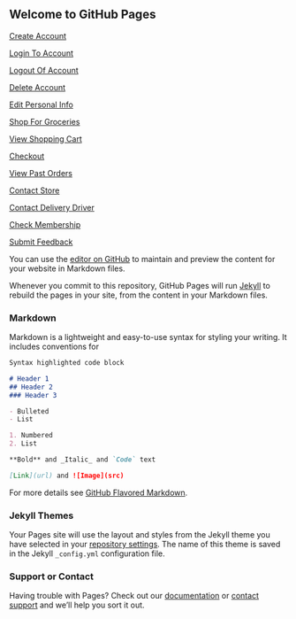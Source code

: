 ## Welcome to GitHub Pages

[Create Account](Create-Account.html)

[Login To Account](Login-to-account.html)

[Logout Of Account](Logout-of-account.html)

[Delete Account](Delete-account.html)

[Edit Personal Info](Edit-personal-info.html)

[Shop For Groceries](Shop-for-groceries.html)

[View Shopping Cart](view-shopping-cart.html)

[Checkout](Checkout.html)

[View Past Orders](view-past-orders.html)

[Contact Store](contact-store.html)

[Contact Delivery Driver](contact-delivery-driver.html)

[Check Membership](check-membership.html)

[Submit Feedback](submit-feedback.html)

You can use the [editor on GitHub](https://github.com/IsaacSalaz/grocery/edit/gh-pages/index.md) to maintain and preview the content for your website in Markdown files.

Whenever you commit to this repository, GitHub Pages will run [Jekyll](https://jekyllrb.com/) to rebuild the pages in your site, from the content in your Markdown files.

### Markdown

Markdown is a lightweight and easy-to-use syntax for styling your writing. It includes conventions for

```markdown
Syntax highlighted code block

# Header 1
## Header 2
### Header 3

- Bulleted
- List

1. Numbered
2. List

**Bold** and _Italic_ and `Code` text

[Link](url) and ![Image](src)
```

For more details see [GitHub Flavored Markdown](https://guides.github.com/features/mastering-markdown/).

### Jekyll Themes

Your Pages site will use the layout and styles from the Jekyll theme you have selected in your [repository settings](https://github.com/IsaacSalaz/grocery/settings). The name of this theme is saved in the Jekyll `_config.yml` configuration file.

### Support or Contact

Having trouble with Pages? Check out our [documentation](https://docs.github.com/categories/github-pages-basics/) or [contact support](https://support.github.com/contact) and we’ll help you sort it out.
